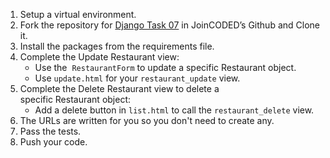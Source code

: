 1. Setup a virtual environment.
2. Fork the repository for [Django Task 07](https://github.com/JoinCODED/task_07) in JoinCODED’s Github and Clone it.
3. Install the packages from the requirements file.
4. Complete the Update Restaurant view:
    - Use the  `RestaurantForm` to update a specific Restaurant object.
    - Use `update.html` for your `restaurant_update` view.
5. Complete the Delete Restaurant view to delete a specific Restaurant object:
    - Add a delete button in `list.html` to call the `restaurant_delete` view.
6. The URLs are written for you so you don't need to create any.
7. Pass the tests.
8. Push your code.
